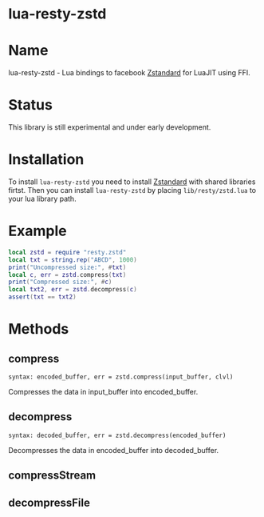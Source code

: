 # lua-resty-zstd

Name
====
lua-resty-zstd - Lua bindings to facebook
[Zstandard](https://github.com/facebook/zstd) for LuaJIT using FFI.


Status
======
This library is still experimental and under early development.


Installation
============
To install `lua-resty-zstd` you need to install
[Zstandard](https://github.com/facebook/zstd#build)
with shared libraries firtst.
Then you can install `lua-resty-zstd` by placing `lib/resty/zstd.lua` to
your lua library path.

Example
=======
```` lua
local zstd = require "resty.zstd"
local txt = string.rep("ABCD", 1000)
print("Uncompressed size:", #txt)
local c, err = zstd.compress(txt)
print("Compressed size:", #c)
local txt2, err = zstd.decompress(c)
assert(txt == txt2)
````

Methods
=======

compress
--------
`syntax: encoded_buffer, err = zstd.compress(input_buffer, clvl)`

Compresses the data in input_buffer into encoded_buffer.

decompress
----------
`syntax: decoded_buffer, err = zstd.decompress(encoded_buffer)`

Decompresses the data in encoded_buffer into decoded_buffer.

compressStream
--------------

decompressFile
--------------
